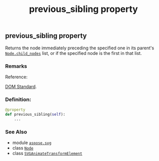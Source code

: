 ﻿---
title: previous_sibling property
second_title: Aspose.SVG for Python via .NET API References
description: 
type: docs
weight: 810
url: /python-net/aspose.svg/svganimatetransformelement/previous_sibling/
is_root: false
---

## previous_sibling property


Returns the node immediately preceding the specified one in its parent's [`Node.child_nodes`](/svg/python-net/aspose.svg.dom/node#child_nodes) list, or if the specified node is the first in that list.

### Remarks 


Reference:

[DOM Standard](https://dom.spec.whatwg.org/#dom-node-previoussibling).
### Definition:
```python
@property
def previous_sibling(self):
    ...
```

### See Also
* module [`aspose.svg`](../../)
* class [`Node`](/svg/python-net/aspose.svg.dom/node)
* class [`SVGAnimateTransformElement`](/svg/python-net/aspose.svg/svganimatetransformelement)
